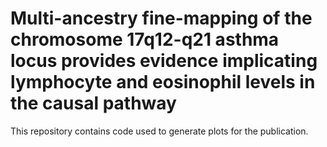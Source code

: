 # Multi-ancestry fine-mapping of the chromosome 17q12-q21 asthma locus provides evidence implicating lymphocyte and eosinophil levels in the causal pathway

This repository contains code used to generate plots for the publication.
